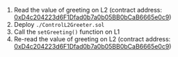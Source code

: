 1. Read the value of greeting on L2 (contract address: [0xD4c204223d6F1Dfad0b7a0b05BB0bCaB6665e0c9](https://kovan-optimistic.etherscan.io/address/0xD4c204223d6F1Dfad0b7a0b05BB0bCaB6665e0c9))
2. Deploy `./ControlL2Greeter.sol`
3. Call the `setGreeting()` function on L1 
4. Re-read the value of greeting on L2 (contract address: [0xD4c204223d6F1Dfad0b7a0b05BB0bCaB6665e0c9](https://kovan-optimistic.etherscan.io/address/0xD4c204223d6F1Dfad0b7a0b05BB0bCaB6665e0c9))